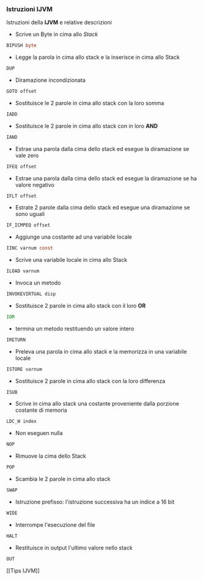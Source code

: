 ### Istruzioni IJVM
Istruzioni della **IJVM** e relative descrizioni

- Scrive un Byte in cima allo *Stack* 
```java
BIPUSH byte
```

- Legge la parola in cima allo stack e la inserisce in cima allo Stack 
```java
DUP
```

 - Diramazione incondizionata
 ```java
 GOTO offset
 ```
 
 - Sostituisce le 2 parole in cima allo stack con la loro somma
```java
IADD
```
  
  - Sostituisce le 2 parole in cima allo stack con in loro **AND**
```java
IAND
```
  
  - Estrae una parola dalla cima dello stack ed esegue la diramazione se vale zero
```java
IFEQ offset
```
  
  - Estrae una parola dalla cima dello stack ed esegue la diramazione se ha valore negativo
  ```java
  IFLT offset
  ```
  
  - Estrate 2 parole dalla cima dello stack ed esegue una diramazione se sono uguali 
```java
IF_ICMPEQ offset
```
  
  - Aggiunge una costante ad una variabile locale
```java
IINC varnum const
```
  
  - Scrive una variabile locale in cima allo Stack
```java
ILOAD varnum
```
  
  - Invoca un metodo
```java
INVOKEVIRTUAL disp
```
  
  - Sostituisce 2 parole in cima allo stack con il loro **OR**
```java
IOR
```
  
  - termina un metodo restituendo un valore intero
```java
IRETURN
```
  
  - Preleva una parola in cima allo stack e la memorizza in una variabile locale
```java
ISTORE varnum
```
  
  - Sostituisce 2 parole in cima allo stack con la loro differenza
```java
ISUB
```
  
  - Scrive in cima allo stack una costante proveniente dalla porzione costante di memoria
```java
LDC_W index
```

- Non eseguen nulla
```java
NOP
```

- Rimuove la cima dello Stack
```java
POP
```

- Scambia le 2 parole in cima allo stack
```java
SWAP
```

- Istruzione prefisso: l'istruzione successiva ha un indice a 16 bit
```java
WIDE
```

- Interrompe l'esecuzione del file
```java
HALT
```

- Restituisce in output l'ultimo valore nello stack
```java
OUT
```

[[Tips IJVM]]